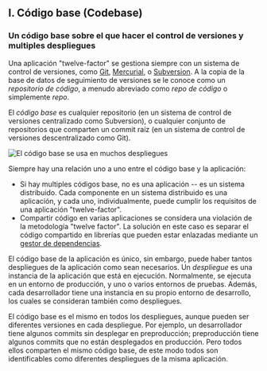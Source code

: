 ## I. Código base (Codebase)
### Un código base sobre el que hacer el control de versiones y multiples despliegues

Una aplicación "twelve-factor" se gestiona siempre con un sistema de control de versiones, como [Git](http://git-scm.com/), [Mercurial](https://www.mercurial-scm.org/), o [Subversion](http://subversion.apache.org/). A la copia de la base de datos de seguimiento de versiones se le conoce como un *repositorio de código*, a menudo abreviado como *repo de código* o simplemente *repo*.

El *código base* es cualquier repositorio (en un sistema de control de versiones centralizado como Subversion), o cualquier conjunto de repositorios que comparten un commit raíz (en un sistema de control de versiones descentralizado como Git).

![El código base se usa en muchos despliegues](/images/codebase-deploys.png)

Siempre hay una relación uno a uno entre el código base y la aplicación:

* Si hay multiples códigos base, no es una aplicación -- es un sistema distribuido. Cada componente en un sistema distribuido es una aplicación, y cada uno, individualmente, puede cumplir los requisitos de una aplicación "twelve-factor".
* Compartir código en varias aplicaciones se considera una violación de la metodología "twelve factor". La solución en este caso es separar el código compartido en librerías que pueden estar enlazadas mediante un [gestor de dependencias](./dependencies).

El código base de la aplicación es único, sin embargo, puede haber tantos despliegues de la aplicación como sean necesarios. Un *despliegue* es una instancia de la aplicación que está en ejecución. Normalmente, se ejecuta en un entorno de producción, y uno o varios entornos de pruebas. Además, cada desarrollador tiene una instancia en su propio entorno de desarrollo, los cuales se consideran también como despliegues.

El código base es el mismo en todos los despliegues, aunque pueden ser diferentes versiones en cada despliegue. Por ejemplo, un desarrollador tiene algunos commits sin desplegar en preproducción; preproducción tiene algunos commits que no están desplegados en producción. Pero todos ellos comparten el mismo código base, de este modo todos son identificables como diferentes despliegues de la misma aplicación.
